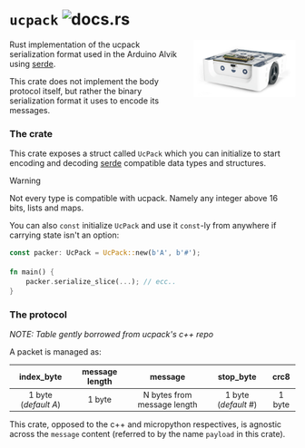 # `ucpack` ![docs.rs](https://img.shields.io/docsrs/ucpack?style=flat&label=docs.rs&color=%23B7410E)

<div align="right" style="display: block; float: right; margin-left: 20px;">
    <img style="width: 180px" align="right" src="./assets/alvik.webp" onerror="this.src='../../../assets/alvik.webp'" />
</div>

Rust implementation of the ucpack serialization format used in the Arduino Alvik using [serde](https://docs.rs/serde).

This crate does not implement the body protocol itself, but rather the binary serialization format it uses
to encode its messages.

### The crate

This crate exposes a struct called `UcPack` which you can initialize to start encoding and decoding [serde](https://docs.rs/serde)
compatible data types and structures.

> [!WARNING]
> Not every type is compatible with ucpack. Namely any integer above 16 bits, lists and maps.

You can also `const` initialize `UcPack` and use it `const`-ly from anywhere if carrying state
isn't an option:
```rust
const packer: UcPack = UcPack::new(b'A', b'#');

fn main() {
    packer.serialize_slice(...); // ecc..
}
```

### The protocol
_NOTE: Table gently borrowed from ucpack's c++ repo_

A packet is managed as:

| index_byte           | message length | message                     | stop_byte            | crc8   |
|:--------------------:|:--------------:|:---------------------------:|:--------------------:|:------:|
| 1 byte (_default A_) | 1 byte         | N bytes from message length | 1 byte (_default #_) | 1 byte |

This crate, opposed to the c++ and micropython respectives, is agnostic
across the `message` content (referred to by the name `payload` in this crate).
